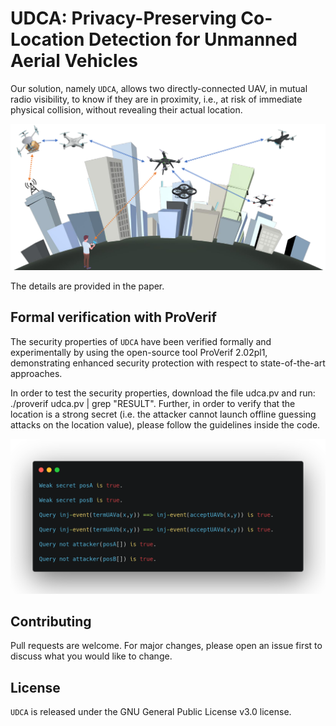 # UDCA: Privacy-Preserving Co-Location Detection for Unmanned Aerial Vehicles

Our solution, namely ``UDCA``, allows two directly-connected UAV, in mutual radio visibility, to know if they are in proximity, i.e., at risk of immediate physical collision, without revealing their actual location.

<p align="center">
  <img src="./figures/scenario_udca.png" alt="UDCA" width="900">
</p>

The details are provided in the paper.

## Formal verification with ProVerif
The security properties of ``UDCA`` have been verified formally and experimentally by using the open-source tool ProVerif 2.02pl1, demonstrating enhanced security protection with respect to state-of-the-art approaches.

In order to test the security properties, download the file udca.pv and run: ./proverif udca.pv | grep "RESULT". Further, in order to verify that the location is a strong secret (i.e. the attacker cannot launch offline guessing attacks on the location value), please follow the guidelines inside the code.

<p align="center">
  <img src="./figures/proverif.png" alt="UDCA" width="800">
</p>

## Contributing
Pull requests are welcome. For major changes, please open an issue first to discuss what you would like to change.

## License
``UDCA`` is released under the GNU General Public License v3.0 license.
